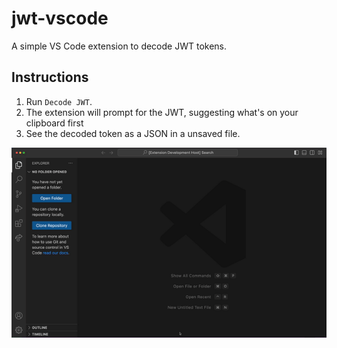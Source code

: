 # jwt-vscode

A simple VS Code extension to decode JWT tokens.

## Instructions

1. Run `Decode JWT`.
2. The extension will prompt for the JWT, suggesting what's on your clipboard first
3. See the decoded token as a JSON in a unsaved file.

![Demo on how to use this extension](images/demo.gif)
